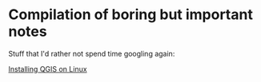 # Compilation of boring but important notes

Stuff that I'd rather not spend time googling again:

[Installing QGIS on Linux](https://courses.spatialthoughts.com/install-qgis-ltr.html#install-qgis-on-linux)
